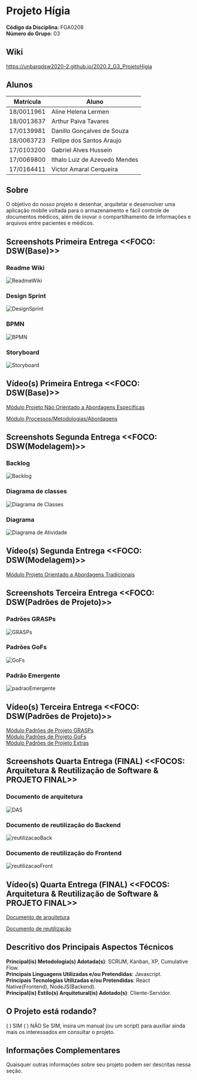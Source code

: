 # Projeto Hígia

**Código da Disciplina**: FGA0208<br>
**Número do Grupo**: 03<br>

## Wiki

https://unbarqdsw2020-2.github.io/2020.2_G3_ProjetoHigia

## Alunos

| Matrícula  | Aluno                         |
| ---------- | ----------------------------- |
| 18/0011961 | Aline Helena Lermen           |
| 18/0013637 | Arthur Paiva Tavares          |
| 17/0139981 | Danillo Gonçalves de Souza    |
| 18/0063723 | Fellipe dos Santos Araujo     |
| 17/0103200 | Gabriel Alves Hussein         |
| 17/0069800 | Ithalo Luiz de Azevedo Mendes |
| 17/0164411 | Victor Amaral Cerqueira       |

## Sobre

O objetivo do nosso projeto é desenhar, arquitetar e desenvolver uma aplicação mobile voltada para o armazenamento e fácil controle de documentos médicos, além de inovar o compartilhamento de informações e arquivos entre pacientes e médicos.

## Screenshots Primeira Entrega <<FOCO: DSW(Base)>>

### Readme Wiki

![ReadmeWiki](./assets/primeiraEntrega/readmeWiki.png)

### Design Sprint

![DesignSprint](./assets/primeiraEntrega/designSprint.png)

### BPMN

![BPMN](./assets/primeiraEntrega/bpmn.png)

### Storyboard

![Storyboard](./assets/primeiraEntrega/storyboard.png)

## Vídeo(s) Primeira Entrega <<FOCO: DSW(Base)>>

[Módulo Projeto Não Orientado a Abordagens Específicas](https://www.youtube.com/watch?v=1i1FSKLa3sw&feature=youtu.be)

[Módulo Processos/Metodologias/Abordagens](https://www.youtube.com/watch?v=WFZWljNopaQ&feature=youtu.be)

## Screenshots Segunda Entrega <<FOCO: DSW(Modelagem)>>

### Backlog

![Backlog](./assets/primeiraEntrega/backlog.png)

### Diagrama de classes

![Diagrama de Classes](./assets/primeiraEntrega/diagramaClasse.png)

### Diagrama

![Diagrama de Atividade](./assets/primeiraEntrega/diagramaAtividade.png)

## Vídeo(s) Segunda Entrega <<FOCO: DSW(Modelagem)>>

[Módulo Projeto Orientado a Abordagens Tradicionais](https://unbarqdsw2020-2.github.io/2020.2_G3_ProjetoHigia/#/./videos/entrega2)

## Screenshots Terceira Entrega <<FOCO: DSW(Padrões de Projeto)>>

### Padrões GRASPs

![GRASPs](./assets/primeiraEntrega/padroesGrasps.png)

### Padrões GoFs

![GoFs](./assets/primeiraEntrega/padroesGofs.png)

### Padrão Emergente

![padraoEmergente](./assets/primeiraEntrega/padraoEmergente.png)

## Vídeo(s) Terceira Entrega <<FOCO: DSW(Padrões de Projeto)>>

[Módulo Padrões de Projeto GRASPs](https://youtu.be/n9shiFCyHC8)  
[Módulo Padrões de Projeto GoFs](https://youtu.be/y3WaFK6YfCQ)  
[Módulo Padrões de Projeto Extras](https://youtu.be/prgdaiVpM2A)  

## Screenshots Quarta Entrega (FINAL) <<FOCOS: Arquitetura & Reutilização de Software & PROJETO FINAL>>

### Documento de arquitetura
![DAS](./assets/primeiraEntrega/das.png)

### Documento de reutilização do Backend
![reutilizacaoBack](./assets/primeiraEntrega/reutilizacaoBack.png)

### Documento de reutilização do Frontend
![reutilizacaoFront](./assets/primeiraEntrega/reutilizacaoFront.png)


## Vídeo(s) Quarta Entrega (FINAL) <<FOCOS: Arquitetura & Reutilização de Software & PROJETO FINAL>>

[Documento de arquitetura](https://youtu.be/cVlhFjSBMBk)

[Documento de reutilização](https://youtu.be/ZmafJujQhtU)

## Descritivo dos Principais Aspectos Técnicos

**Principal(is) Metodologia(s) Adotada(s)**: SCRUM, Kanban, XP, Cumulative Flow.<br>
**Principais Linguagens Utilizadas e/ou Pretendidas**: Javascript.<br>
**Principais Tecnologias Utilizadas e/ou Pretendidas**: React Native(Frontend), NodeJS(Backend).<br>
**Principal(is) Estilo(s) Arquitetural(is) Adotado(s)**: Cliente-Servidor.<br>

## O Projeto está rodando?

( ) SIM
( ) NÃO
Se SIM, insira um manual (ou um script) para auxiliar ainda mais os interessados em consultar o projeto.

## Informações Complementares

Quaisquer outras informações sobre seu projeto podem ser descritas nessa seção.
